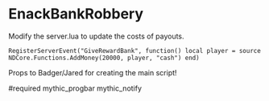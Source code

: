 # EnackBankRobbery
Modify the server.lua to update the costs of payouts.

``RegisterServerEvent("GiveRewardBank", function()
	local player = source
	NDCore.Functions.AddMoney(20000, player, "cash")
end)``


Props to Badger/Jared for creating the main script!


#required
mythic_progbar
mythic_notify
